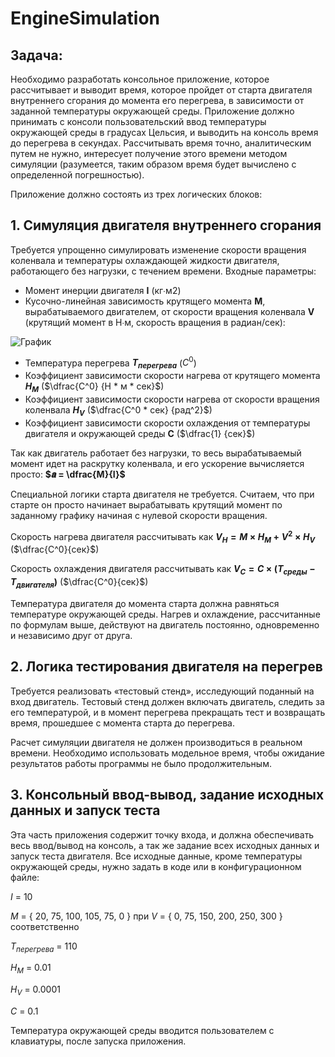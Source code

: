 # EngineSimulation
## Задача:
Необходимо разработать консольное приложение, которое рассчитывает и выводит время, которое пройдет от старта двигателя внутреннего сгорания до момента его перегрева, в зависимости от заданной температуры окружающей среды. Приложение должно принимать с консоли пользовательский ввод температуры окружающей среды в градусах Цельсия, и выводить на консоль время до перегрева в секундах. Рассчитывать время точно, аналитическим путем не нужно, интересует получение этого времени методом симуляции (разумеется, таким образом время будет вычислено с определенной погрешностью).

Приложение должно состоять из трех логических блоков:
## 1. Симуляция двигателя внутреннего сгорания
Требуется упрощенно симулировать изменение скорости вращения коленвала и температуры охлаждающей жидкости двигателя, работающего без нагрузки, с течением времени. Входные параметры:
* Момент инерции двигателя  **I** (кг∙м2)
* Кусочно-линейная зависимость крутящего момента **M**, вырабатываемого двигателем, от скорости вращения коленвала **V** (крутящий момент в Н∙м, скорость вращения в радиан/сек):

![График](https://github.com/IlyaSleipnir/EngineSimulation/assets/87799216/8076408d-7742-47d8-9d8c-8b660dfde275)

* Температура перегрева **$T_{перегрева}$** ($C^0$)
* Коэффициент зависимости скорости нагрева от крутящего момента **$H_M$** ($\dfrac{C^0} {Н * м * сек}$)
* Коэффициент зависимости скорости нагрева от скорости вращения коленвала **$H_V$** ($\dfrac{C^0 * сек} {рад^2}$)
* Коэффициент зависимости скорости охлаждения от температуры двигателя и окружающей среды **C** ($\dfrac{1} {сек}$)

Так как двигатель работает без нагрузки, то весь вырабатываемый момент идет на раскрутку коленвала, и его ускорение вычисляется просто: **$𝒂 = \dfrac{M}{I}$**

Специальной логики старта двигателя не требуется. Считаем, что при старте он просто начинает вырабатывать крутящий момент по заданному графику начиная с нулевой скорости вращения.

Скорость нагрева двигателя рассчитывать как **$V_H = M × H_M + V^2 × H_V$** ($\dfrac{С^0}{сек}$)

Скорость охлаждения двигателя рассчитывать как **$V_C = C × (T_{среды} - Т_{двигателя})$** ($\dfrac{С^0}{сек}$)

Температура двигателя до момента старта должна равняться температуре окружающей среды. Нагрев и охлаждение, рассчитанные по формулам выше, действуют на двигатель постоянно, одновременно и независимо друг от друга.
## 2. Логика тестирования двигателя на перегрев
Требуется реализовать «тестовый стенд», исследующий поданный на вход двигатель. Тестовый стенд должен включать двигатель, следить за его температурой, и в момент перегрева прекращать тест и возвращать время, прошедшее с момента старта до перегрева.

Расчет симуляции двигателя не должен производиться в реальном времени. Необходимо использовать модельное время, чтобы ожидание результатов работы программы не было продолжительным.

## 3. Консольный ввод-вывод, задание исходных данных и запуск теста

Эта часть приложения содержит точку входа, и должна обеспечивать весь ввод/вывод на консоль, а так же задание всех исходных данных и запуск теста двигателя. Все исходные данные, кроме температуры окружающей среды, нужно задать в коде или в конфигурационном файле:

$I$ = 10

$M$ = { 20, 75, 100, 105, 75, 0 } при $V$ = { 0, 75, 150, 200, 250, 300 } соответственно

$T_{перегрева}$ = 110

$H_M$ = 0.01

$H_V$ = 0.0001

$C$ = 0.1

Температура окружающей среды вводится пользователем с клавиатуры, после запуска приложения.
